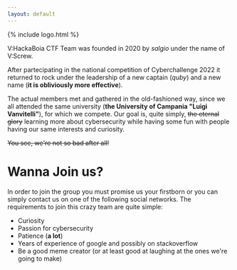```yaml
---
layout: default
---
```

{% include logo.html %}

V:HackaBoia CTF Team was founded in 2020 by *salgio* under the name of V:Screw.

After partecipating in the national competition of Cyberchallenge 2022 it returned to rock under the leadership of a new captain (*quby*) and a new name (**it is obliviously more effective**).

The actual members met and gathered in the old-fashioned way, since we all attended the same university (**the University of Campania "Luigi Vanvitelli"**), for which we compete. Our goal is, quite simply, <del>the eternal glory</del> learning more about cybersecurity while having some fun with people having our same interests and curiosity.

<del>You see, we're not so bad after all!</del>

# Wanna Join us?

In order to join the group you must promise us your firstborn or you can simply contact us on one of the following social networks. The requirements to join this crazy team are quite simple:
    
- Curiosity
- Passion for cybersecurity
- Patience (**a lot**)
- Years of experience of google and possibly on stackoverflow
- Be a good meme creator (or at least good at laughing at the ones we're going to make)
